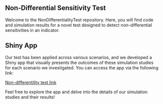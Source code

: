 ## Non-Differential Sensitivity Test

Welcome to the NonDifferentialityTest repository. Here, you will find code and simulation results for a novel test designed to detect non-differential sensitivities in an indicator.

## Shiny App

Our test has been applied across various scenarios, and we developed a Shiny app that visually presents the outcomes of these simulation studies for each scenario we investigated. You can access the app via the following link: 

[Non-differentility test link](https://giorgiolimoncella.shinyapps.io/NonDifferentialityTest/)

Feel free to explore the app and delve into the details of our simulation studies and their results!
